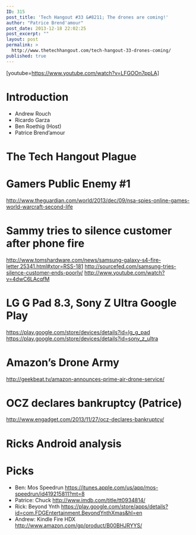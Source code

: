 ```yaml
---
ID: 315
post_title: 'Tech Hangout #33 &#8211; The drones are coming!'
author: "Patrice Brend'amour"
post_date: 2013-12-18 22:02:25
post_excerpt: ""
layout: post
permalink: >
  http://www.thetechhangout.com/tech-hangout-33-drones-coming/
published: true
---
```

[youtube=https://www.youtube.com/watch?v=LFGOOn7ppLA]
<h1>Introduction</h1>

<ul>
<li>Andrew Rouch</li>
<li>Ricardo Garza</li>
<li>Ben Roethig (Host)</li>
<li>Patrice Brend’amour</li>
</ul>

<h1>The Tech Hangout Plague</h1>

<h1>Gamers Public Enemy #1</h1>

<p><a href="http://www.theguardian.com/world/2013/dec/09/nsa-spies-online-games-world-warcraft-second-life">http://www.theguardian.com/world/2013/dec/09/nsa-spies-online-games-world-warcraft-second-life</a></p>

<h1>Sammy tries to silence customer after phone fire</h1>

<p><a href="http://www.tomshardware.com/news/samsung-galaxy-s4-fire-letter,25341.html#xtor=RSS-181">http://www.tomshardware.com/news/samsung-galaxy-s4-fire-letter,25341.html#xtor=RSS-181</a>
<a href="http://sourcefed.com/samsung-tries-silence-customer-ends-poorly/">http://sourcefed.com/samsung-tries-silence-customer-ends-poorly/</a>
<a href="http://www.youtube.com/watch?v=4dwC6LAcqfM">http://www.youtube.com/watch?v=4dwC6LAcqfM</a></p>

<h1>LG G Pad 8.3, Sony Z Ultra Google Play</h1>

<p><a href="https://play.google.com/store/devices/details?id=lg_g_pad">https://play.google.com/store/devices/details?id=lg_g_pad</a>
<a href="https://play.google.com/store/devices/details?id=sony_z_ultra">https://play.google.com/store/devices/details?id=sony_z_ultra</a></p>

<h1>Amazon’s Drone Army</h1>

<p><a href="http://geekbeat.tv/amazon-announces-prime-air-drone-service/">http://geekbeat.tv/amazon-announces-prime-air-drone-service/</a></p>

<h1>OCZ declares bankruptcy (Patrice)</h1>

<p><a href="http://www.engadget.com/2013/11/27/ocz-declares-bankruptcy/">http://www.engadget.com/2013/11/27/ocz-declares-bankruptcy/</a></p>

<h1>Ricks Android analysis</h1>

<h1>Picks</h1>

<ul>
<li>Ben: Mos Speedrun <a href="https://itunes.apple.com/us/app/mos-speedrun/id419215811?mt=8">https://itunes.apple.com/us/app/mos-speedrun/id419215811?mt=8</a></li>
<li>Patrice: Chuck <a href="http://www.imdb.com/title/tt0934814/">http://www.imdb.com/title/tt0934814/</a></li>
<li>Rick: Beyond Ynth <a href="https://play.google.com/store/apps/details?id=com.FDGEntertainment.BeyondYnthXmas&amp;hl=en">https://play.google.com/store/apps/details?id=com.FDGEntertainment.BeyondYnthXmas&amp;hl=en</a></li>
<li>Andrew: Kindle Fire HDX <a href="http://www.amazon.com/gp/product/B00BHJRYYS/">http://www.amazon.com/gp/product/B00BHJRYYS/</a></li>
</ul>